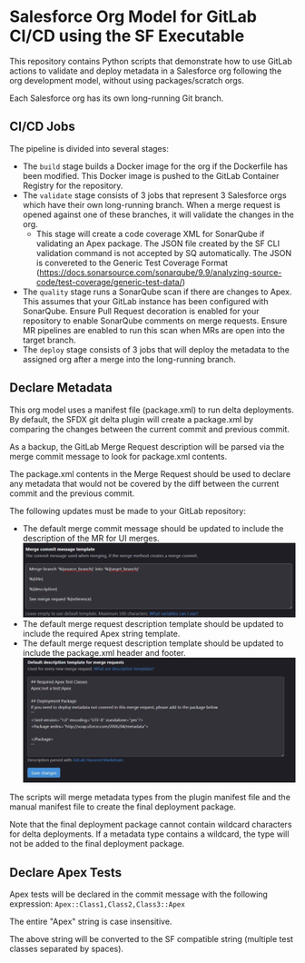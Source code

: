 # Salesforce Org Model for GitLab CI/CD using the SF Executable
This repository contains Python scripts that demonstrate how to use GitLab actions to validate and deploy metadata in a Salesforce org following the org development model, without using packages/scratch orgs. 

Each Salesforce org has its own long-running Git branch.

## CI/CD Jobs

The pipeline is divided into several stages:

- The `build` stage builds a Docker image for the org if the Dockerfile has been modified. This Docker image is pushed to the GitLab Container Registry for the repository.
- The `validate` stage consists of 3 jobs that represent 3 Salesforce orgs which have their own long-running branch. When a merge request is opened against one of these branches, it will validate the changes in the org.
    - This stage will create a code coverage XML for SonarQube if validating an Apex package. The JSON file created by the SF CLI validation command is not accepted by SQ automatically. The JSON is convereted to the Generic Test Coverage Format (https://docs.sonarsource.com/sonarqube/9.9/analyzing-source-code/test-coverage/generic-test-data/)
- The `quality` stage runs a SonarQube scan if there are changes to Apex. This assumes that your GitLab instance has been configured with SonarQube. Ensure Pull Request decoration is enabled for your repository to enable SonarQube comments on merge requests. Ensure MR pipelines are enabled to run this scan when MRs are open into the target branch.
- The `deploy` stage consists of 3 jobs that will deploy the metadata to the assigned org after a merge into the long-running branch.

## Declare Metadata

This org model uses a manifest file (package.xml) to run delta deployments. By default, the SFDX git delta plugin will create a package.xml by comparing the changes between the current commit and previous commit.

As a backup, the GitLab Merge Request description will be parsed via the merge commit message to look for package.xml contents.

The package.xml contents in the Merge Request should be used to declare any metadata that would not be covered by the diff between the current commit and the previous commit.

The following updates must be made to your GitLab repository:
- The default merge commit message should be updated to include the description of the MR for UI merges.
![Merge Request Commit Message Template](mr-commit-message-template.JPG)
- The default merge request description template should be updated to include the required Apex string template.
- The default merge request description template should be updated to include the package.xml header and footer.
![Default Merge Request Description](default-mr-description.JPG)

The scripts will merge metadata types from the plugin manifest file and the manual manifest file to create the final deployment package.

Note that the final deployment package cannot contain wildcard characters for delta deployments. 
If a metadata type contains a wildcard, the type will not be added to the final deployment package.

## Declare Apex Tests
Apex tests will be declared in the commit message with the following expression:
`Apex::Class1,Class2,Class3::Apex`

The entire "Apex" string is case insensitive.

The above string will be converted to the SF compatible string (multiple test classes separated by spaces).
